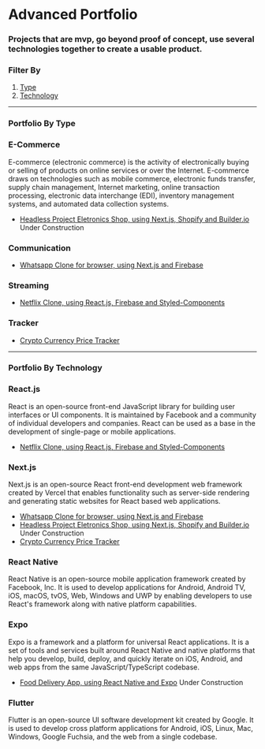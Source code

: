 # Advanced Portfolio

### Projects that are mvp, go beyond proof of concept, use several technologies together to create a usable product. 

### Filter By
1. [Type](#type)
2. [Technology](#tech)

---

<h3 id="type">Portfolio By Type</h3>

### E-Commerce
E-commerce (electronic commerce) is the activity of electronically buying or selling of products on online services or over the Internet. E-commerce draws on technologies such as mobile commerce, electronic funds transfer, supply chain management, Internet marketing, online transaction processing, electronic data interchange (EDI), inventory management systems, and automated data collection systems.

- [Headless Project Eletronics Shop, using Next.js, Shopify and Builder.io](https://github.com/BraianMendes/portfolio-advanced_e-commerce_nextjs-shopify-builderio) Under Construction

### Communication
- [Whatsapp Clone for browser, using Next.js and Firebase](https://github.com/BraianMendes/portfolio-advanced_Whatsapp-2_React-Nextjs)

### Streaming
- [Netflix Clone, using React.js, Firebase and Styled-Components](https://github.com/BraianMendes/portfolio-advanced_Netflix-React-Clone)

### Tracker
- [Crypto Currency Price Tracker](https://github.com/BraianMendes/portfolio-advanced_Cryptocurrency-Finance-Price-Tracker-App_React-Next.js)

---

<h3 id="tech">Portfolio By Technology</h3>

### React.js
React is an open-source front-end JavaScript library for building user interfaces or UI components. It is maintained by Facebook and a community of individual developers and companies. React can be used as a base in the development of single-page or mobile applications. 

- [Netflix Clone, using React.js, Firebase and Styled-Components](https://github.com/BraianMendes/portfolio-advanced_Netflix-React-Clone)

### Next.js
Next.js is an open-source React front-end development web framework created by Vercel that enables functionality such as server-side rendering and generating static websites for React based web applications.

- [Whatsapp Clone for browser, using Next.js and Firebase](https://github.com/BraianMendes/portfolio-advanced_Whatsapp-2_React-Nextjs)
- [Headless Project Eletronics Shop, using Next.js, Shopify and Builder.io](https://github.com/BraianMendes/portfolio-advanced_e-commerce_nextjs-shopify-builderio) Under Construction
- [Crypto Currency Price Tracker](https://github.com/BraianMendes/portfolio-advanced_Cryptocurrency-Finance-Price-Tracker-App_React-Next.js)

### React Native
React Native is an open-source mobile application framework created by Facebook, Inc. It is used to develop applications for Android, Android TV, iOS, macOS, tvOS, Web, Windows and UWP by enabling developers to use React's framework along with native platform capabilities.


### Expo
Expo is a framework and a platform for universal React applications. It is a set of tools and services built around React Native and native platforms that help you develop, build, deploy, and quickly iterate on iOS, Android, and web apps from the same JavaScript/TypeScript codebase.
- [Food Delivery App, using React Native and Expo](https://github.com/BraianMendes/portfolio-advanced_FoodDelivery-App_Expo) Under Construction


### Flutter
Flutter is an open-source UI software development kit created by Google. It is used to develop cross platform applications for Android, iOS, Linux, Mac, Windows, Google Fuchsia, and the web from a single codebase. 
